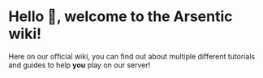 # Hello 👋, welcome to the Arsentic wiki!

Here on our official wiki, you can find out about multiple different tutorials and guides to help **you** play on our server!
